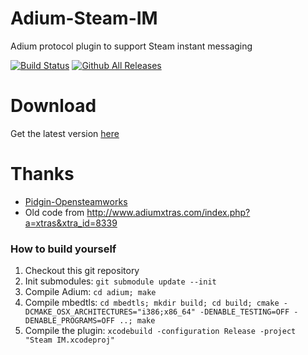 Adium-Steam-IM
==============
Adium protocol plugin to support Steam instant messaging

[![Build Status](https://travis-ci.org/tripplet/Adium-Steam-IM.svg?branch=master)](https://travis-ci.org/tripplet/Adium-Steam-IM)
[![Github All Releases](https://img.shields.io/github/downloads/tripplet/Adium-Steam-IM/total.svg)](https://github.com/tripplet/Adium-Steam-IM/releases)

Download
========
Get the latest version [here](https://github.com/tripplet/Adium-Steam-IM/releases/)

Thanks
======
* [Pidgin-Opensteamworks](https://github.com/eionrobb/pidgin-opensteamworks)
* Old code from http://www.adiumxtras.com/index.php?a=xtras&xtra_id=8339


### How to build yourself
1. Checkout this git repository
2. Init submodules:
   `git submodule update --init`
3. Compile Adium:
   `cd adium; make`
4. Compile mbedtls:
   `cd mbedtls; mkdir build; cd build; cmake -DCMAKE_OSX_ARCHITECTURES="i386;x86_64" -DENABLE_TESTING=OFF -DENABLE_PROGRAMS=OFF ..; make`
5. Compile the plugin:
   `xcodebuild -configuration Release -project "Steam IM.xcodeproj"`
